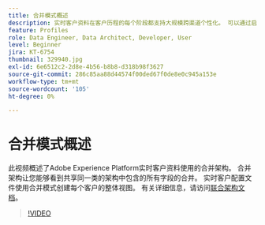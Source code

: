 ```yaml
---
title: 合并模式概述
description: 实时客户资料在客户历程的每个阶段都支持大规模跨渠道个性化。 可以通过启用架构和相应的数据集，为Real-time Customer Profile启用批处理或流式数据。
feature: Profiles
role: Data Engineer, Data Architect, Developer, User
level: Beginner
jira: KT-6754
thumbnail: 329940.jpg
exl-id: 6e6512c2-2d8e-4b56-b8b8-d318b98f3627
source-git-commit: 286c85aa88d44574f00ded67f0de8e0c945a153e
workflow-type: tm+mt
source-wordcount: '105'
ht-degree: 0%

---
```


# 合并模式概述

此视频概述了Adobe Experience Platform实时客户资料使用的合并架构。 合并架构让您能够看到共享同一类的架构中包含的所有字段的合并。 实时客户配置文件使用合并模式创建每个客户的整体视图。 有关详细信息，请访问[联合架构文档](https://experienceleague.adobe.com/docs/experience-platform/profile/union-schemas/union-schema.html?lang=zh-Hans)。

>[!VIDEO](https://video.tv.adobe.com/v/342820?learn=on&enablevpops&captions=chi_hans)
